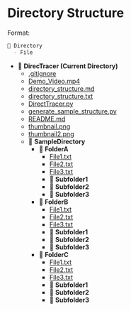 # Directory Structure

Format:

```md
📂 Directory
  - File
```

- 📂 **DirecTracer (Current Directory)**
  - [.gitignore](./.gitignore)
  - [Demo_Video.mp4](./Demo_Video.mp4)
  - [directory_structure.md](./directory_structure.md)
  - [directory_structure.txt](./directory_structure.txt)
  - [DirectTracer.py](./DirectTracer.py)
  - [generate_sample_structure.py](./generate_sample_structure.py)
  - [README.md](./README.md)
  - [thumbnail.png](./thumbnail.png)
  - [thumbnail2.png](./thumbnail2.png)
  - 📂 **SampleDirectory**
    - 📂 **FolderA**
      - [File1.txt](SampleDirectory/FolderA/File1.txt)
      - [File2.txt](SampleDirectory/FolderA/File2.txt)
      - [File3.txt](SampleDirectory/FolderA/File3.txt)
      - 📂 **Subfolder1**
      - 📂 **Subfolder2**
      - 📂 **Subfolder3**
    - 📂 **FolderB**
      - [File1.txt](SampleDirectory/FolderB/File1.txt)
      - [File2.txt](SampleDirectory/FolderB/File2.txt)
      - [File3.txt](SampleDirectory/FolderB/File3.txt)
      - 📂 **Subfolder1**
      - 📂 **Subfolder2**
      - 📂 **Subfolder3**
    - 📂 **FolderC**
      - [File1.txt](SampleDirectory/FolderC/File1.txt)
      - [File2.txt](SampleDirectory/FolderC/File2.txt)
      - [File3.txt](SampleDirectory/FolderC/File3.txt)
      - 📂 **Subfolder1**
      - 📂 **Subfolder2**
      - 📂 **Subfolder3**
